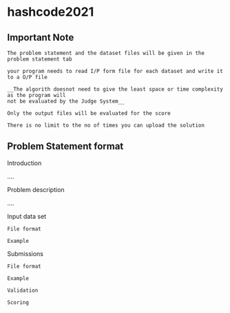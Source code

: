 # hashcode2021

## Important Note


    The problem statement and the dataset files will be given in the problem statement tab

    your program needs to read I/P form file for each dataset and write it to a O/P file

    __The algorith doesnot need to give the least space or time complexity as the program will 
    not be evaluated by the Judge System__

    Only the output files will be evaluated for the score

    There is no limit to the no of times you can upload the solution

## Problem Statement format 

Introduction

....

Problem description

....

Input data set

    File format

    Example

Submissions

    File format

    Example

    Validation

    Scoring



    
